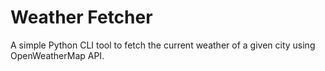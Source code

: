 # Weather Fetcher

A simple Python CLI tool to fetch the current weather of a given city using OpenWeatherMap API.
